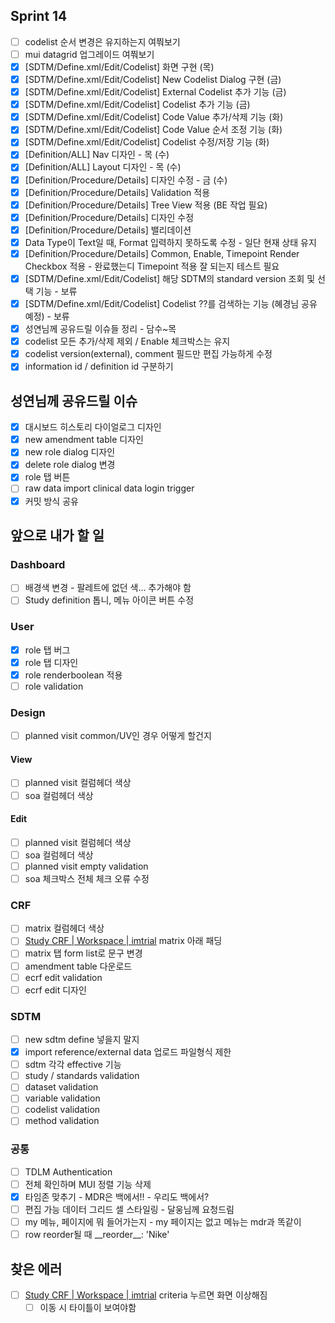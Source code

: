 ## Sprint 14

- [ ] codelist 순서 변경은 유지하는지 여쭤보기
- [ ] mui datagrid 업그레이드 여쭤보기
- [x] \[SDTM/Define.xml\/Edit/Codelist] 화면 구현 (목)
- [x] \[SDTM/Define.xml\/Edit/Codelist] New Codelist Dialog 구현 (금)
- [x] \[SDTM/Define.xml\/Edit/Codelist] External Codelist 추가 기능 (금)
- [x] \[SDTM/Define.xml\/Edit/Codelist] Codelist 추가 기능 (금)
- [x] \[SDTM/Define.xml\/Edit/Codelist] Code Value 추가/삭제 기능 (화)
- [x] \[SDTM/Define.xml\/Edit/Codelist] Code Value 순서 조정 기능 (화)
- [x] \[SDTM/Define.xml\/Edit/Codelist] Codelist 수정/저장 기능 (화)
- [x] \[Definition/ALL] Nav 디자인 - 목 (수)
- [x] \[Definition/ALL] Layout 디자인 - 목 (수)
- [x] \[Definition/Procedure/Details] 디자인 수정 - 금 (수)
- [x] \[Definition/Procedure/Details] Validation 적용
- [x] \[Definition/Procedure/Details] Tree View 적용 (BE 작업 필요)
- [x] \[Definition/Procedure/Details] 디자인 수정
- [x] \[Definition/Procedure/Details] 밸리데이션
- [x] Data Type이 Text일 때, Format 입력하지 못하도록 수정 - 일단 현재 상태 유지
- [x] \[Definition/Procedure/Details] Common, Enable, Timepoint Render Checkbox 적용 - 완료했는디 Timepoint 적용 잘 되는지 테스트 필요
- [x] \[SDTM/Define.xml\/Edit/Codelist] 해당 SDTM의 standard version 조회 및 선택 기능 - 보류
- [x] \[SDTM/Define.xml\/Edit/Codelist] Codelist ??를 검색하는 기능 (혜경님 공유 예정) - 보류
- [x] 성연님께 공유드릴 이슈들 정리 - 담수~목
- [x] codelist 모든 추가/삭제 제외 / Enable 체크박스는 유지
- [x] codelist version(external), comment 필드만 편집 가능하게 수정
- [x] information id / definition id 구분하기

## 성연님께 공유드릴 이슈

- [x] 대시보드 히스토리 다이얼로그 디자인
- [x] new amendment table 디자인
- [x] new role dialog 디자인
- [x] delete role dialog 변경
- [x] role 탭 버튼
- [ ] raw data import clinical data login trigger
- [x] 커밋 방식 공유

## 앞으로 내가 할 일

### Dashboard

- [ ] 배경색 변경 - 팔레트에 없던 색... 추가해야 함
- [ ] Study definition 톱니, 메뉴 아이콘 버튼 수정

### User

- [x] role 탭 버그
- [x] role 탭 디자인
- [x] role renderboolean 적용
- [ ] role validation

### Design

- [ ] planned visit common/UV인 경우 어떻게 할건지

#### View

- [ ] planned visit 컬럼헤더 색상
- [ ] soa 컬럼헤더 색상

#### Edit

- [ ] planned visit 컬럼헤더 색상
- [ ] soa 컬럼헤더 색상
- [ ] planned visit empty validation
- [ ] soa 체크박스 전체 체크 오류 수정

### CRF

- [ ] matrix 컬럼헤더 색상
- [ ] [Study CRF | Workspace | imtrial](http://localhost:3000/tdlm/study/112/dashboard/crf/333/workspace/) matrix 아래 패딩
- [ ] matrix 탭 form list로 문구 변경
- [ ] amendment table 다운로드
- [ ] ecrf edit validation
- [ ] ecrf edit 디자인

### SDTM

- [ ] new sdtm define 넣을지 말지
- [x] import reference/external data 업로드 파일형식 제한
- [ ] sdtm 각각 effective 기능
- [ ] study / standards validation
- [ ] dataset validation
- [ ] variable validation
- [ ] codelist validation
- [ ] method validation

### 공통

- [ ] TDLM Authentication
- [ ] 전체 확인하며 MUI 정렬 기능 삭제
- [x] 타임존 맞추기 - MDR은 백에서!! - 우리도 백에서?
- [ ] 편집 가능 데이터 그리드 셀 스타일링 - 달웅님께 요청드림
- [ ] my 메뉴, 페이지에 뭐 들어가는지 - my 페이지는 없고 메뉴는 mdr과 똑같이
- [ ] row reorder될 때 \_\_reorder\_\_: 'Nike'

## 찾은 에러

- [ ] [Study CRF | Workspace | imtrial](http://localhost:3000/tdlm/study/112/dashboard/crf/333/workspace/#Criteria) criteria 누르면 화면 이상해짐
  - [ ] 이동 시 타이틀이 보여야함
